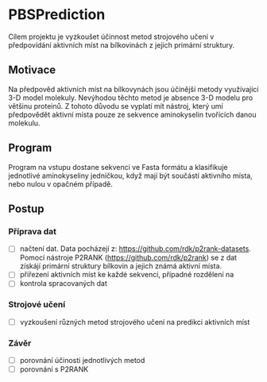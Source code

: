 # PBSPrediction
Cílem projektu je vyzkoušet účinnost metod strojového učení v předpovídání aktivních míst 
na bílkovinách z jejich primární struktury. 

## Motivace

Na předpověd aktivních míst na bílkovynách jsou účinější metody využívající 3-D model molekuly.
Nevýhodou těchto metod je absence 3-D modelu pro většinu proteinů. Z tohoto důvodu se vyplatí mít 
nástroj, který umí předpovědět aktivní místa pouze ze sekvence aminokyselin tvořících danou molekulu.

## Program 

Program na vstupu dostane sekvenci ve Fasta formátu a klasifikuje jednotlivé aminokyseliny jedničkou,
když mají být součástí aktivního místa, nebo nulou v opačném případě.

## Postup 
### Příprava dat 

   - [ ] načtení dat.
   Data pocházejí z: <https://github.com/rdk/p2rank-datasets>. Pomocí nástroje P2RANK (<https://github.com/rdk/p2rank>) se
   z dat získájí primární struktury bílkovin a jejich známá aktivní místa. 
   - [ ] přiřezení aktivních míst ke každé sekvenci, případné rozdělení na  
   - [ ] kontrola spracovaných dat
### Strojové učení

   - [ ] vyzkoušení různých metod strojového učení na predikci aktivních míst
### Závěr 

   - [ ] porovnání účinosti jednotlivých metod
   - [ ] porovnání s P2RANK
